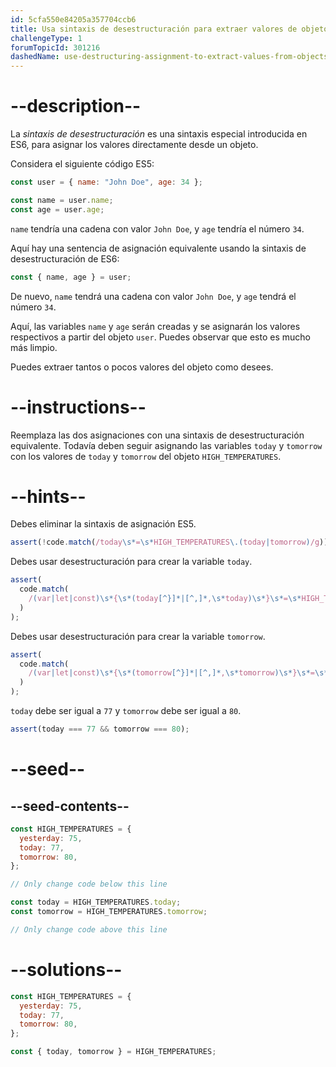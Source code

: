 ```yaml
---
id: 5cfa550e84205a357704ccb6
title: Usa sintaxis de desestructuración para extraer valores de objetos
challengeType: 1
forumTopicId: 301216
dashedName: use-destructuring-assignment-to-extract-values-from-objects
---
```


# --description--

La <dfn>sintaxis de desestructuración</dfn> es una sintaxis especial introducida en ES6, para asignar los valores directamente desde un objeto.

Considera el siguiente código ES5:

```js
const user = { name: "John Doe", age: 34 };

const name = user.name;
const age = user.age;
```

`name` tendría una cadena con valor `John Doe`, y `age` tendría el número `34`.

Aquí hay una sentencia de asignación equivalente usando la sintaxis de desestructuración de ES6:

```js
const { name, age } = user;
```

De nuevo, `name` tendrá una cadena con valor `John Doe`, y `age` tendrá el número `34`.

Aquí, las variables `name` y `age` serán creadas y se asignarán los valores respectivos a partir del objeto `user`. Puedes observar que esto es mucho más limpio.

Puedes extraer tantos o pocos valores del objeto como desees.

# --instructions--

Reemplaza las dos asignaciones con una sintaxis de desestructuración equivalente. Todavía deben seguir asignando las variables `today` y `tomorrow` con los valores de `today` y `tomorrow` del objeto `HIGH_TEMPERATURES`.

# --hints--

Debes eliminar la sintaxis de asignación ES5.

```js
assert(!code.match(/today\s*=\s*HIGH_TEMPERATURES\.(today|tomorrow)/g));
```

Debes usar desestructuración para crear la variable `today`.

```js
assert(
  code.match(
    /(var|let|const)\s*{\s*(today[^}]*|[^,]*,\s*today)\s*}\s*=\s*HIGH_TEMPERATURES(;|\s+|\/\/)/g
  )
);
```

Debes usar desestructuración para crear la variable `tomorrow`.

```js
assert(
  code.match(
    /(var|let|const)\s*{\s*(tomorrow[^}]*|[^,]*,\s*tomorrow)\s*}\s*=\s*HIGH_TEMPERATURES(;|\s+|\/\/)/g
  )
);
```

`today` debe ser igual a `77` y `tomorrow` debe ser igual a `80`.

```js
assert(today === 77 && tomorrow === 80);
```

# --seed--

## --seed-contents--

```js
const HIGH_TEMPERATURES = {
  yesterday: 75,
  today: 77,
  tomorrow: 80,
};

// Only change code below this line

const today = HIGH_TEMPERATURES.today;
const tomorrow = HIGH_TEMPERATURES.tomorrow;

// Only change code above this line
```

# --solutions--

```js
const HIGH_TEMPERATURES = {
  yesterday: 75,
  today: 77,
  tomorrow: 80,
};

const { today, tomorrow } = HIGH_TEMPERATURES;
```
